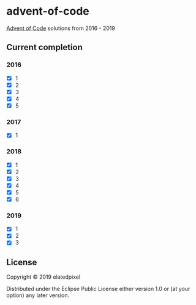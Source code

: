# advent-of-code

[Advent of Code](https://adventofcode.com/) solutions from 2016 - 2019

## Current completion

### 2016
- [x] 1
- [x] 2
- [x] 3
- [x] 4
- [x] 5

### 2017
- [x] 1

### 2018
- [x] 1
- [x] 2
- [x] 3
- [x] 4
- [x] 5
- [x] 6

### 2019
- [x] 1
- [x] 2
- [x] 3

## License

Copyright © 2019 elatedpixel

Distributed under the Eclipse Public License either version 1.0 or (at
your option) any later version.
